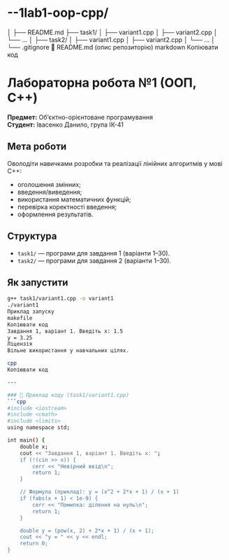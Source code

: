 # --1lab1-oop-cpp/
│
├── README.md
├── task1/
│   ├── variant1.cpp
│   ├── variant2.cpp
│   └── ...
│
├── task2/
│   ├── variant1.cpp
│   ├── variant2.cpp
│   └── ...
│
└── .gitignore
🔹 README.md (опис репозиторію)
markdown
Копіювати код
# Лабораторна робота №1 (ООП, C++)

**Предмет:** Об’єктно-орієнтоване програмування  
**Студент:** Івасенко Данило, група ІК-41  

## Мета роботи
Оволодіти навичками розробки та реалізації лінійних алгоритмів у мові C++:  
- оголошення змінних;  
- введення/виведення;  
- використання математичних функцій;  
- перевірка коректності введення;  
- оформлення результатів.  

## Структура
- `task1/` — програми для завдання 1 (варіанти 1–30).  
- `task2/` — програми для завдання 2 (варіанти 1–30).  

## Як запустити
```bash
g++ task1/variant1.cpp -o variant1
./variant1
Приклад запуску
makefile
Копіювати код
Завдання 1, варіант 1. Введіть x: 1.5
y = 3.25
Ліцензія
Вільне використання у навчальних цілях.

cpp
Копіювати код

---

### 🔹 Приклад коду (task1/variant1.cpp)
```cpp
#include <iostream>
#include <cmath>
#include <limits>
using namespace std;

int main() {
    double x;
    cout << "Завдання 1, варіант 1. Введіть x: ";
    if (!(cin >> x)) { 
        cerr << "Невірний ввід\n"; 
        return 1; 
    }

    // Формула (приклад): y = (x^2 + 2*x + 1) / (x + 1)
    if (fabs(x + 1) < 1e-9) {
        cerr << "Помилка: ділення на нуль\n";
        return 1;
    }

    double y = (pow(x, 2) + 2*x + 1) / (x + 1);
    cout << "y = " << y << endl;
    return 0;
}
